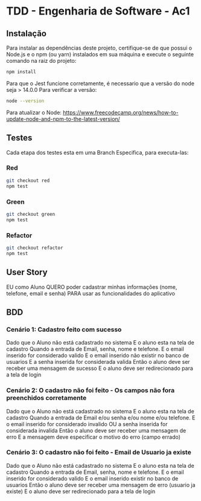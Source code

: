 # TDD - Engenharia de Software - Ac1

## Instalação

Para instalar as dependências deste projeto, certifique-se de que possui o Node.js e o npm (ou yarn) instalados em sua máquina e execute o seguinte comando na raiz do projeto:

```sh
npm install
```

Para que o Jest funcione corretamente, é necessario que a versão do node seja > 14.0.0
Para verificar a versão:
```sh
node --version
```

Para atualizar o Node:
https://www.freecodecamp.org/news/how-to-update-node-and-npm-to-the-latest-version/

## Testes

Cada etapa dos testes esta em uma Branch Especifica, para executa-las:

### Red

```sh
git checkout red
npm test
```

### Green
```sh
git checkout green
npm test
```

### Refactor
```sh
git checkout refactor
npm test
```

## User Story
EU como Aluno QUERO poder cadastrar minhas informações (nome, telefone, email e senha) PARA usar as funcionalidades do aplicativo

## BDD

### Cenário 1: Cadastro feito com sucesso

Dado que o Aluno não está cadastrado no sistema
E o aluno esta na tela de cadastro
Quando a entrada de Email, senha, nome e telefone.
E o email inserido for considerado valido
E o email inserido não existir no banco de usuarios
E a senha inserida for considerada valida
Então o aluno deve ser receber uma mensagem de sucesso
E o aluno deve ser redirecionado para a tela de login

### Cenário 2: O cadastro não foi feito - Os campos não fora preenchidos corretamente
Dado que o Aluno não está cadastrado no sistema
E o aluno esta na tela de cadastro
Quando a entrada de Email e/ou senha e/ou nome e/ou telefone.
E o email inserido for considerado invalido
OU a senha inserida for considerada invalida
Então o aluno deve ser receber uma mensagem de erro
E a mensagem deve especificar o motivo do erro (campo errado)

### Cenário 3: O cadastro não foi feito - Email de Usuario ja existe

Dado que o Aluno não está cadastrado no sistema
E o aluno esta na tela de cadastro
Quando a entrada de Email, senha, nome e telefone.
E o email inserido for considerado valido
E o email inserido existir no banco de usuarios
Então o aluno deve ser receber uma mensagem de erro (usuario ja existe)
E o aluno deve ser redirecionado para a tela de login
